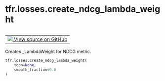 <div itemscope itemtype="http://developers.google.com/ReferenceObject">
<meta itemprop="name" content="tfr.losses.create_ndcg_lambda_weight" />
<meta itemprop="path" content="Stable" />
</div>

# tfr.losses.create_ndcg_lambda_weight

<table class="tfo-notebook-buttons tfo-api" align="left">

<td>
  <a target="_blank" href="https://github.com/tensorflow/ranking/tree/master/tensorflow_ranking/python/losses.py">
    <img src="https://www.tensorflow.org/images/GitHub-Mark-32px.png" />
    View source on GitHub
  </a>
</td></table>

Creates _LambdaWeight for NDCG metric.

```python
tfr.losses.create_ndcg_lambda_weight(
    topn=None,
    smooth_fraction=0.0
)
```

<!-- Placeholder for "Used in" -->
